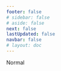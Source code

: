 ```yaml
---
footer: false
# sidebar: false
# aside: false
next: false
lastUpdated: false
navbar: false
# layout: doc
---
```


<script setup>
const chatPrompts = [
  // Serviços empresariais (primeiro bloco)
  { id: "1", text: "Registro de empresa nos UAE", category: "business" },
  { id: "2", text: "Estabelecimento de empresa Mainland", category: "business" },
  { id: "3", text: "Registro de empresa em Free Zone", category: "business" },
  { id: "4", text: "Formação de empresa Offshore", category: "business" },
  { id: "5", text: "Visto freelance UAE", category: "business" },
  { id: "6", text: "Licença comercial Dubai", category: "business" },
  { id: "7", text: "Requisitos para licença comercial UAE", category: "business" },
  { id: "23", text: "Estabelecimento de negócios UAE", category: "business" },
  { id: "24", text: "Free Zones em Dubai", category: "business" },
  { id: "25", text: "Registro de empresa UAE", category: "business" },
  { id: "26", text: "Visto freelance UAE", category: "business" },
  
  // Vistos e imigração
  { id: "8", text: "Solicitação de Golden Visa UAE", category: "visa" },
  { id: "9", text: "Visto de trabalho UAE", category: "visa" },
  { id: "10", text: "Patrocínio de visto familiar UAE", category: "visa" },
  { id: "11", text: "Requisitos para exame médico do visto", category: "visa" },
  { id: "12", text: "Processo de visto de residência UAE", category: "visa" },
  { id: "27", text: "Requisitos para visto UAE", category: "visa" },
  
  // Jurídico e documentos
  { id: "13", text: "Solicitação de Emirates ID", category: "legal" },
  { id: "14", text: "Autenticação de documentos UAE", category: "legal" },
  { id: "15", text: "Procuração nos UAE", category: "legal" },
  { id: "16", text: "Revisão de contrato comercial UAE", category: "legal" },
  { id: "40", text: "Renovação do Emirates ID", category: "legal" },
  
  // Serviços financeiros
  { id: "17", text: "Conta bancária corporativa UAE", category: "finance" },
  { id: "18", text: "Registro fiscal UAE (VAT)", category: "finance" },
  { id: "19", text: "Serviços contábeis nos UAE", category: "finance" },
  { id: "20", text: "Regulamentos de Substância Econômica UAE", category: "finance" },
  { id: "41", text: "Serviços bancários UAE", category: "finance" },
  
  // Imóveis e serviços
  { id: "21", text: "Investimento imobiliário UAE", category: "property" },
  { id: "22", text: "Aluguel de escritório em Dubai", category: "property" },

  // Saúde
  { id: "47", text: "Seguro saúde UAE", category: "healthcare" },
  { id: "48", text: "Melhores hospitais em Dubai", category: "healthcare" },
  { id: "49", text: "Check-up médico UAE", category: "healthcare" },
  
  // Turismo e entretenimento (no final)
  { id: "28", text: "Atrações turísticas Dubai", category: "travel" },
  { id: "29", text: "Expo City Dubai", category: "attractions" },
  { id: "30", text: "Ingressos Dubai Frame", category: "attractions" },
  { id: "31", text: "Ingressos Burj Khalifa", category: "attractions" },
  { id: "32", text: "Museum of the Future", category: "attractions" },
  { id: "33", text: "Abu Dhabi Louvre", category: "attractions" },
  { id: "34", text: "Ferrari World Abu Dhabi", category: "attractions" },
  { id: "35", text: "Compras Dubai Mall", category: "shopping" },
]
</script>

<AIChat :prompts="chatPrompts" />

<userStyle>Normal</userStyle>
